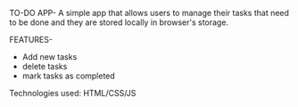 TO-DO APP-
A simple app that allows users to manage their tasks that need to be done and they are stored locally in browser's storage.


FEATURES-
 * Add new tasks
 * delete tasks
 * mark tasks as completed

Technologies used:
HTML/CSS/JS



